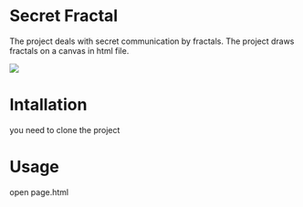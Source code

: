 # Secret Fractal

The project deals with secret communication by fractals. 
The project draws fractals on a canvas in html file.

![]("fractal.png")

# Intallation
you need to clone the project

# Usage
open page.html
